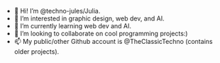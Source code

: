 - 👋 Hi! I’m @techno-jules/Julia.
- 👀 I’m interested in graphic design, web dev, and AI.
- 🌱 I’m currently learning web dev and AI.
- 💞️ I’m looking to collaborate on cool programming projects:)
- 📫 My public/other Github account is @TheClassicTechno (contains older projects).

<!---
techno-jules/techno-jules is a ✨ special ✨ repository because its `README.md` (this file) appears on your GitHub profile.
You can click the Preview link to take a look at your changes.
--->
